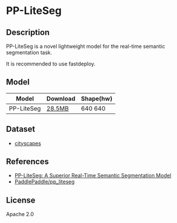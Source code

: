 <!--- SPDX-License-Identifier: Apache-2.0 -->

# PP-LiteSeg

## Description

PP-LiteSeg is a novel lightweight model for the real-time semantic segmentation task.

It is recommended to use fastdeploy.

## Model

| Model            | Download                                  | Shape(hw) |
| ---------------- |:----------------------------------------- |:--------- |
| PP-LiteSeg       | [28.5MB](pp_liteseg_stdc1_cityscapes.zip) | 640 640   |

## Dataset

* [cityscapes](https://www.cityscapes-dataset.com/)

## References

* [PP-LiteSeg: A Superior Real-Time Semantic Segmentation Model](https://arxiv.org/abs/2204.02681)
* [PaddlePaddle/pp_liteseg](https://github.com/PaddlePaddle/PaddleSeg/tree/release/2.6/configs/pp_liteseg)

## License

Apache 2.0
